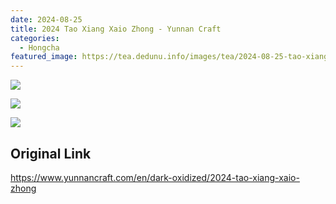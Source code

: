 ```yaml
---
date: 2024-08-25
title: 2024 Tao Xiang Xaio Zhong - Yunnan Craft
categories:
  - Hongcha
featured_image: https://tea.dedunu.info/images/tea/2024-08-25-tao-xiang-xaio-zhong-1.jpeg
---
```


![](https://tea.dedunu.info/images/tea/2024-08-25-tao-xiang-xaio-zhong-3.jpeg)

![](https://tea.dedunu.info/images/tea/2024-08-25-tao-xiang-xaio-zhong-4.jpeg)

![](https://tea.dedunu.info/images/tea/2024-08-25-tao-xiang-xaio-zhong-2.jpeg)

## Original Link

<https://www.yunnancraft.com/en/dark-oxidized/2024-tao-xiang-xaio-zhong>
